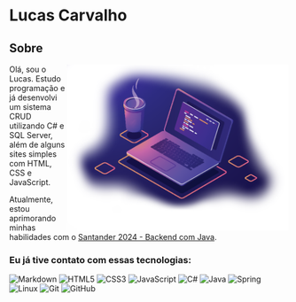 # Lucas Carvalho
## Sobre
<img src="https://raw.githubusercontent.com/LucasCarvalho48/Test/main/Imagens/ImagemCodeScreen.png?token=GHSAT0AAAAAACPWLKTTBDM4YY37DPSATWL4ZRZLV7Q" min-width="400px" max-width="400px" width="400px" align="right">

Olá, sou o Lucas. Estudo programação e já desenvolvi um sistema CRUD utilizando C# e SQL Server, além de alguns sites simples com HTML, CSS e JavaScript.

Atualmente, estou aprimorando minhas habilidades com o [Santander 2024 - Backend com Java](https://app.santanderopenacademy.com/pt-BR/program/santander-bootcamp-2024).

### Eu já tive contato com essas tecnologias:
![Markdown](https://img.shields.io/badge/Markdown-084808?style=for-the-badge&logo=markdown)
![HTML5](https://img.shields.io/badge/HTML5-084808?style=for-the-badge&logo=html5&logoColor=white) 
![CSS3](https://img.shields.io/badge/CSS3-084808?style=for-the-badge&logo=css3&logoColor=white)
![JavaScript](https://img.shields.io/badge/JavaScript-084808?style=for-the-badge&logo=javascript)
![C#](https://img.shields.io/badge/C%23-084808?style=for-the-badge&logo=c-sharp&logoColor=white)
![Java](https://img.shields.io/badge/Java-084808?style=for-the-badge&logo=openjdk&logoColor=30A3DC)
![Spring](https://img.shields.io/badge/Spring-084808?style=for-the-badge&logo=spring)
![Linux](https://img.shields.io/badge/Linux-084808?style=for-the-badge&logo=linux)
![Git](https://img.shields.io/badge/Git-084808?style=for-the-badge&logo=git&logoColor=E94D5F)
![GitHub](https://img.shields.io/badge/GitHub-084808?style=for-the-badge&logo=github&logoColor=white)
